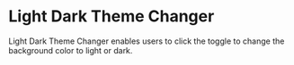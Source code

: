 # Light Dark Theme Changer

Light Dark Theme Changer enables users to click the toggle to change the background color to light or dark.
